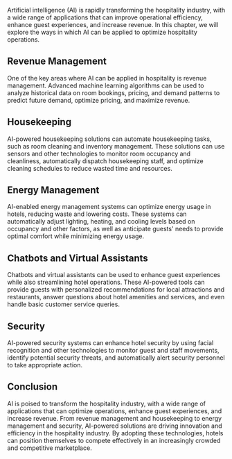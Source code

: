 
Artificial intelligence (AI) is rapidly transforming the hospitality industry, with a wide range of applications that can improve operational efficiency, enhance guest experiences, and increase revenue. In this chapter, we will explore the ways in which AI can be applied to optimize hospitality operations.

Revenue Management
------------------

One of the key areas where AI can be applied in hospitality is revenue management. Advanced machine learning algorithms can be used to analyze historical data on room bookings, pricing, and demand patterns to predict future demand, optimize pricing, and maximize revenue.

Housekeeping
------------

AI-powered housekeeping solutions can automate housekeeping tasks, such as room cleaning and inventory management. These solutions can use sensors and other technologies to monitor room occupancy and cleanliness, automatically dispatch housekeeping staff, and optimize cleaning schedules to reduce wasted time and resources.

Energy Management
-----------------

AI-enabled energy management systems can optimize energy usage in hotels, reducing waste and lowering costs. These systems can automatically adjust lighting, heating, and cooling levels based on occupancy and other factors, as well as anticipate guests' needs to provide optimal comfort while minimizing energy usage.

Chatbots and Virtual Assistants
-------------------------------

Chatbots and virtual assistants can be used to enhance guest experiences while also streamlining hotel operations. These AI-powered tools can provide guests with personalized recommendations for local attractions and restaurants, answer questions about hotel amenities and services, and even handle basic customer service queries.

Security
--------

AI-powered security systems can enhance hotel security by using facial recognition and other technologies to monitor guest and staff movements, identify potential security threats, and automatically alert security personnel to take appropriate action.

Conclusion
----------

AI is poised to transform the hospitality industry, with a wide range of applications that can optimize operations, enhance guest experiences, and increase revenue. From revenue management and housekeeping to energy management and security, AI-powered solutions are driving innovation and efficiency in the hospitality industry. By adopting these technologies, hotels can position themselves to compete effectively in an increasingly crowded and competitive marketplace.
